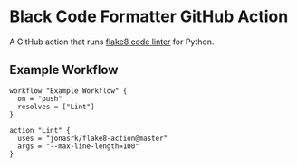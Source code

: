# Black Code Formatter GitHub Action

A GitHub action that runs [flake8 code linter](https://github.com/PyCQA/flake8) for Python.

## Example Workflow

```workflow
workflow "Example Workflow" {
  on = "push"
  resolves = ["Lint"]
}

action "Lint" {
  uses = "jonasrk/flake8-action@master"
  args = "--max-line-length=100"
}
```